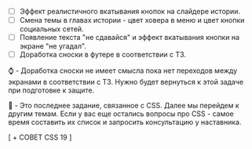 - [ ] Эффект реалистичного вкатывания кнопок на слайдере истории.
- [ ] Смена темы в главах истории - цвет ховера в меню и цвет кнопки социальных сетей.
- [ ] Появление текста "не сдавайся" и эффект вкатывания кнопки на экране "не угадал".
- [ ] Доработка сноски в футере в соответствии с ТЗ.

:watch: - Доработка сноски не имеет смысла пока нет переходов между экранами в соответствии с ТЗ. Нужно будет вернуться к этой задаче при подготовке к защите.

:large_blue_diamond: - Это последнее задание, связанное с CSS. Далее мы перейдем к другим темам. Если у вас еще остались вопросы про CSS - самое время составить их список и запросить консультацию у наставника.

[ + СОВЕТ CSS 19 ]

